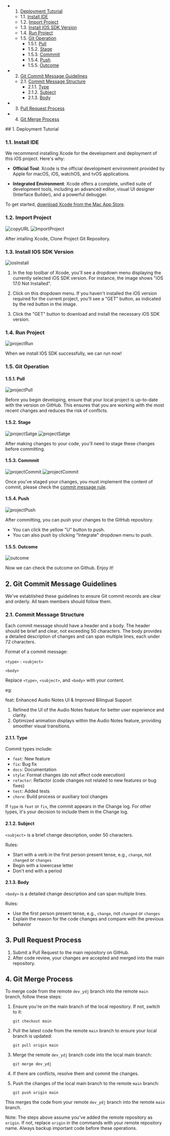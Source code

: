 <!-- vscode-markdown-toc -->
* 1. [Deployment Tutorial](#DeploymentTutorial)
	* 1.1. [Install IDE](#InstallIDE)
	* 1.2. [Import Project](#ImportProject)
	* 1.3. [Install IOS SDK Version](#InstallIOSSDKVersion)
	* 1.4. [Run Project](#RunProject)
	* 1.5. [Git Operation](#GitOperation)
		* 1.5.1. [Pull](#Pull)
		* 1.5.2. [Stage](#Stage)
		* 1.5.3. [Commmit](#Commmit)
		* 1.5.4. [Push](#Push)
		* 1.5.5. [Outcome](#Outcome)
* 2. [Git Commit Message Guidelines](#GitCommitMessageGuidelines)
	* 2.1. [Commit Message Structure](#CommitMessageStructure)
		* 2.1.1. [Type](#Type)
		* 2.1.2. [Subject](#Subject)
		* 2.1.3. [Body](#Body)
* 3. [Pull Request Process](#PullRequestProcess)
* 4. [Git Merge Process](#GitMergeProcess)

<!-- vscode-markdown-toc-config
	numbering=true
	autoSave=true
	/vscode-markdown-toc-config -->
<!-- /vscode-markdown-toc -->##  1. <a name='DeploymentTutorial'></a>Deployment Tutorial

###  1.1. <a name='InstallIDE'></a>Install IDE

We recommend installing Xcode for the development and deployment of this iOS project. Here's why:

- **Official Tool**: Xcode is the official development environment provided by Apple for macOS, iOS, watchOS, and tvOS applications. 

- **Integrated Environment**: Xcode offers a complete, unified suite of development tools, including an advanced editor, visual UI designer (Interface Builder), and a powerful debugger.



To get started, [download Xcode from the Mac App Store](https://apps.apple.com/us/app/xcode/id497799835).

###  1.2. <a name='ImportProject'></a>Import Project
![copyURL](ReadmePic/projectURL.png)
![ImportProject](ReadmePic/projectImport02.png)

After intalling Xcode, Clone Project Git Repository.

###  1.3. <a name='InstallIOSSDKVersion'></a>Install IOS SDK Version
![iosInstall](ReadmePic/iosInstall.png)

1. In the top toolbar of Xcode, you'll see a dropdown menu displaying the currently selected iOS SDK version. For instance, the image shows "iOS 17.0 Not Installed".

2. Click on this dropdown menu. If you haven't installed the iOS version required for the current project, you'll see a "GET" button, as indicated by the red button in the image.

3. Click the "GET" button to download and install the necessary iOS SDK version.


###  1.4. <a name='RunProject'></a>Run Project
![projectRun](ReadmePic/projectRun.png)

When we install IOS SDK successfully, we can run now!

###  1.5. <a name='GitOperation'></a>Git Operation

####  1.5.1. <a name='Pull'></a>Pull
![projectPull](ReadmePic/pull.png) 

Before you begin developing, ensure that your local project is up-to-date with the version on GitHub. This ensures that you are working with the most recent changes and reduces the risk of conflicts.

####  1.5.2. <a name='Stage'></a>Stage
![projectSatge](ReadmePic/stage01.png) 
![projectSatge](ReadmePic/stage02.png) 

After making changes to your code, you'll need to stage these changes before committing. 

####  1.5.3. <a name='Commmit'></a>Commmit
![projectCommit](ReadmePic/commit01.png) 
![projectCommit](ReadmePic/commit02.png) 

Once you've staged your changes, you must implement the content of commit, please check the [commit message rule](#2-git-commit-message-guidelines).

####  1.5.4. <a name='Push'></a>Push
![projectPush](ReadmePic/push.png)

After committing, you can push your changes to the GitHub repository.
- You can click the yellow "U" button to push.
- You can also push by clicking "Integrate" dropdown menu to push.

####  1.5.5. <a name='Outcome'></a>Outcome
![outcome](ReadmePic/outcome.png)

Now we can check the outcome on Github.
Enjoy it!


##  2. <a name='GitCommitMessageGuidelines'></a>Git Commit Message Guidelines

We've established these guidelines to ensure Git commit records are clear and orderly. All team members should follow them.

###  2.1. <a name='CommitMessageStructure'></a>Commit Message Structure

Each commit message should have a header and a body. The header should be brief and clear, not exceeding 50 characters. The body provides a detailed description of changes and can span multiple lines, each under 72 characters.

Format of a commit message:

`<type>` : `<subject>`

`<body>` 

Replace `<type>`, `<subject>`, and `<body>` with your content.

eg:

feat: Enhanced Audio Notes UI & Improved Bilingual Support
1. Refined the UI of the Audio Notes feature for better user experience and clarity.
2. Optimized animation displays within the Audio Notes feature, providing smoother visual transitions.
####  2.1.1. <a name='Type'></a>Type

Commit types include:

- `feat`: New feature
- `fix`: Bug fix
- `docs`: Documentation
- `style`: Format changes (do not affect code execution)
- `refactor`: Refactor (code changes not related to new features or bug fixes)
- `test`: Added tests
- `chore`: Build process or auxiliary tool changes

If `type` is `feat` or `fix`, the commit appears in the Change log. For other types, it's your decision to include them in the Change log.

####  2.1.2. <a name='Subject'></a>Subject

`<subject>` is a brief change description, under 50 characters.

Rules:

- Start with a verb in the first person present tense, e.g., `change`, not `changed` or `changes`
- Begin with a lowercase letter
- Don't end with a period

####  2.1.3. <a name='Body'></a>Body

`<body>` is a detailed change description and can span multiple lines.

Rules:

- Use the first person present tense, e.g., `change`, not `changed` or `changes`
- Explain the reason for the code changes and compare with the previous behavior

##  3. <a name='PullRequestProcess'></a>Pull Request Process

1. Submit a Pull Request to the main repository on GitHub.
2. After code review, your changes are accepted and merged into the main repository.

##  4. <a name='GitMergeProcess'></a>Git Merge Process

To merge code from the remote `dev_ydj` branch into the remote `main` branch, follow these steps:

1. Ensure you're on the main branch of the local repository. If not, switch to it:

    ```
    git checkout main
    ```
    
2. Pull the latest code from the remote `main` branch to ensure your local branch is updated:

    ```
    git pull origin main
    ```
    
3. Merge the remote `dev_ydj` branch code into the local main branch:

    ```
    git merge dev_ydj
    ```
    
4. If there are conflicts, resolve them and commit the changes.
5. Push the changes of the local main branch to the remote `main` branch:

    ```
    git push origin main
    ```
    

This merges the code from your remote `dev_ydj` branch into the remote `main` branch.

Note: The steps above assume you've added the remote repository as `origin`. If not, replace `origin` in the commands with your remote repository name. Always backup important code before these operations.